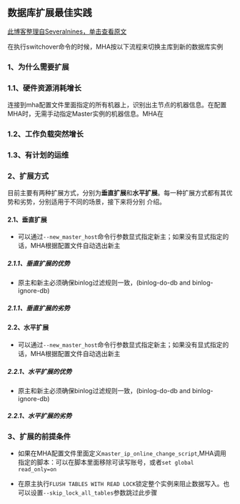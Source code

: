 ## 数据库扩展最佳实践

[此博客整理自Severalnines，单击查看原文](https://severalnines.com/database-blog/best-practices-scaling-databases-part-1)

在执行switchover命令的时候，MHA按以下流程来切换主库到新的数据库实例

### 1、为什么需要扩展

### 1.1、硬件资源消耗增长
连接到mha配置文件里面指定的所有机器上，识别出主节点的机器信息。在配置MHA时，无需手动指定Master实例的机器信息。MHA在

### 1.2、工作负载突然增长

### 1.3、有计划的运维

### 2、扩展方式

目前主要有两种扩展方式，分别为**垂直扩展**和**水平扩展**。每一种扩展方式都有其优势和劣势，分别适用于不同的场景，接下来将分别
介绍。

#### 2.1、垂直扩展
- 可以通过```--new_master_host```命令行参数显式指定新主；如果没有显式指定的话，MHA根据配置文件自动选出新主

##### 2.1.1、垂直扩展的优势
- 原主和新主必须确保binlog过滤规则一致，(binlog-do-db and binlog-ignore-db)

##### 2.1.1、垂直扩展的劣势

#### 2.2、水平扩展
- 可以通过```--new_master_host```命令行参数显式指定新主；如果没有显式指定的话，MHA根据配置文件自动选出新主

##### 2.2.1、水平扩展的优势
- 原主和新主必须确保binlog过滤规则一致，(binlog-do-db and binlog-ignore-db)

##### 2.2.1、水平扩展的劣势

### 3、扩展的前提条件

- 如果在MHA配置文件里面定义```master_ip_online_change_script```,MHA调用指定的脚本：可以在脚本里面移除可读写账号，或者```set global read_only=on```

- 在原主执行```FLUSH TABLES WITH READ LOCK```锁定整个实例来阻止数据写入。也可以设置```--skip_lock_all_tables```参数跳过此步骤
